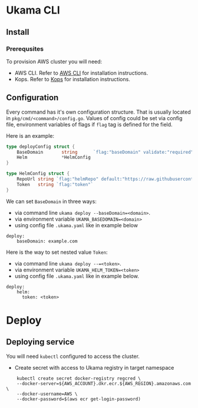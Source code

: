 # Ukama CLI

## Install 
### Prerequsites 

To provision AWS cluster you will need:
- AWS CLI. Refer to [AWS CLI](https://docs.aws.amazon.com/cli/latest/userguide/getting-started-install.html) for installation instructions.
- Kops. Refer to [Kops](https://kops.sigs.k8s.io/getting_started/install/) for installation instructions.


## Configuration 

Every command has it's own configuration structure. That is usually located in `pkg/cmd/<command>/config.go`.
Values of config could be set via config file, environment variables of flags if `flag` tag is defined for the field.

Here is an example: 
``` go
type deployConfig struct {		
	BaseDomain       string      `flag:"baseDomain" validate:"required"`
	Helm             *HelmConfig	
}

type HelmConfig struct {
	RepoUrl string `flag:"helmRepo" default:"https://raw.githubusercontent.com/ukama/helm-charts/repo-index"`
	Token   string `flag:"token"`
}
```

We can set `BaseDomain` in three ways:
- via command line `ukama deploy --baseDomain=<domain>`.
- via environment variable `UKAMA_BASEDOMAIN=<domain>`
- using config file `.ukama.yaml` like in example below
```
deploy:
    baseDomain: example.com  
```


Here is the way to set nested value `Token`:
- via command line `ukama deploy --=<token>`.
- via environment variable `UKAMA_HELM_TOKEN=<token>`
- using config file `.ukama.yaml` like in example below.
```
deploy:
    helm:      
      token: <token>
```


# Deploy

## Deploying service 

You will need `kubectl` configured to access the cluster. 
- Create secret with access to Ukama registry in target namespace  
```
    kubectl create secret docker-registry regcred \
    --docker-server=${AWS_ACCOUNT}.dkr.ecr.${AWS_REGION}.amazonaws.com \
    --docker-username=AWS \
    --docker-password=$(aws ecr get-login-password)
```